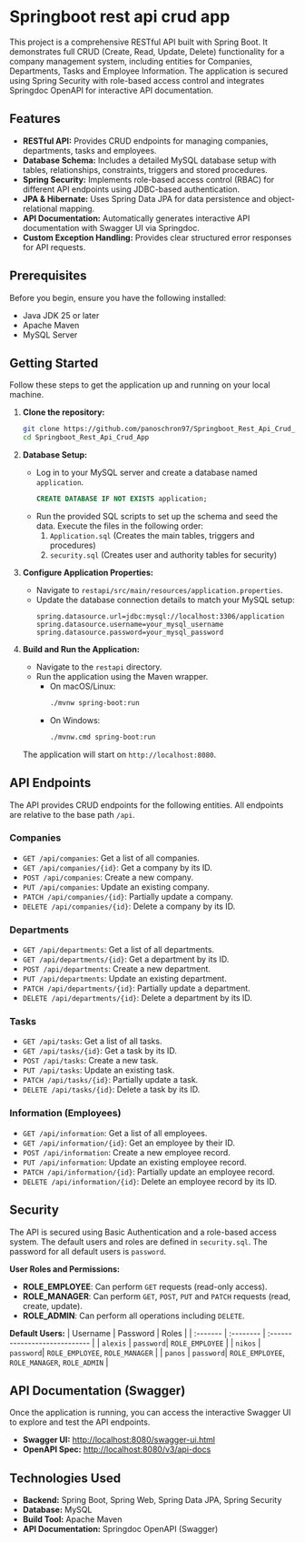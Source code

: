 # Springboot rest api crud app

This project is a comprehensive RESTful API built with Spring Boot. It demonstrates full CRUD (Create, Read, Update, Delete) functionality for a company management system, including entities for Companies, Departments, Tasks and Employee Information. The application is secured using Spring Security with role-based access control and integrates Springdoc OpenAPI for interactive API documentation.

## Features

- **RESTful API:** Provides CRUD endpoints for managing companies, departments, tasks and employees.
- **Database Schema:** Includes a detailed MySQL database setup with tables, relationships, constraints, triggers and stored procedures.
- **Spring Security:** Implements role-based access control (RBAC) for different API endpoints using JDBC-based authentication.
- **JPA & Hibernate:** Uses Spring Data JPA for data persistence and object-relational mapping.
- **API Documentation:** Automatically generates interactive API documentation with Swagger UI via Springdoc.
- **Custom Exception Handling:** Provides clear structured error responses for API requests.

## Prerequisites

Before you begin, ensure you have the following installed:
- Java JDK 25 or later
- Apache Maven
- MySQL Server

## Getting Started

Follow these steps to get the application up and running on your local machine.

1.  **Clone the repository:**
    ```bash
    git clone https://github.com/panoschron97/Springboot_Rest_Api_Crud_App.git
    cd Springboot_Rest_Api_Crud_App
    ```

2.  **Database Setup:**
    -   Log in to your MySQL server and create a database named `application`.
        ```sql
        CREATE DATABASE IF NOT EXISTS application;
        ```
    -   Run the provided SQL scripts to set up the schema and seed the data. Execute the files in the following order:
        1.  `Application.sql` (Creates the main tables, triggers and procedures)
        2.  `security.sql` (Creates user and authority tables for security)

3.  **Configure Application Properties:**
    -   Navigate to `restapi/src/main/resources/application.properties`.
    -   Update the database connection details to match your MySQL setup:
        ```properties
        spring.datasource.url=jdbc:mysql://localhost:3306/application
        spring.datasource.username=your_mysql_username
        spring.datasource.password=your_mysql_password
        ```

4.  **Build and Run the Application:**
    -   Navigate to the `restapi` directory.
    -   Run the application using the Maven wrapper.
        - On macOS/Linux:
          ```bash
          ./mvnw spring-boot:run
          ```
        - On Windows:
          ```bash
          ./mvnw.cmd spring-boot:run
          ```
    The application will start on `http://localhost:8080`.

## API Endpoints

The API provides CRUD endpoints for the following entities. All endpoints are relative to the base path `/api`.

### Companies
- `GET /api/companies`: Get a list of all companies.
- `GET /api/companies/{id}`: Get a company by its ID.
- `POST /api/companies`: Create a new company.
- `PUT /api/companies`: Update an existing company.
- `PATCH /api/companies/{id}`: Partially update a company.
- `DELETE /api/companies/{id}`: Delete a company by its ID.

### Departments
- `GET /api/departments`: Get a list of all departments.
- `GET /api/departments/{id}`: Get a department by its ID.
- `POST /api/departments`: Create a new department.
- `PUT /api/departments`: Update an existing department.
- `PATCH /api/departments/{id}`: Partially update a department.
- `DELETE /api/departments/{id}`: Delete a department by its ID.

### Tasks
- `GET /api/tasks`: Get a list of all tasks.
- `GET /api/tasks/{id}`: Get a task by its ID.
- `POST /api/tasks`: Create a new task.
- `PUT /api/tasks`: Update an existing task.
- `PATCH /api/tasks/{id}`: Partially update a task.
- `DELETE /api/tasks/{id}`: Delete a task by its ID.

### Information (Employees)
- `GET /api/information`: Get a list of all employees.
- `GET /api/information/{id}`: Get an employee by their ID.
- `POST /api/information`: Create a new employee record.
- `PUT /api/information`: Update an existing employee record.
- `PATCH /api/information/{id}`: Partially update an employee record.
- `DELETE /api/information/{id}`: Delete an employee record by its ID.

## Security

The API is secured using Basic Authentication and a role-based access system. The default users and roles are defined in `security.sql`. The password for all default users is `password`.

**User Roles and Permissions:**
-   **ROLE_EMPLOYEE**: Can perform `GET` requests (read-only access).
-   **ROLE_MANAGER**: Can perform `GET`, `POST`, `PUT` and `PATCH` requests (read, create, update).
-   **ROLE_ADMIN**: Can perform all operations including `DELETE`.

**Default Users:**
| Username | Password  | Roles                         |
| :------- | :-------- | :---------------------------- |
| `alexis` | `password`| `ROLE_EMPLOYEE`               |
| `nikos`  | `password`| `ROLE_EMPLOYEE`, `ROLE_MANAGER` |
| `panos`  | `password`| `ROLE_EMPLOYEE`, `ROLE_MANAGER`, `ROLE_ADMIN` |

## API Documentation (Swagger)

Once the application is running, you can access the interactive Swagger UI to explore and test the API endpoints.

-   **Swagger UI:** [http://localhost:8080/swagger-ui.html](http://localhost:8080/swagger-ui.html)
-   **OpenAPI Spec:** [http://localhost:8080/v3/api-docs](http://localhost:8080/v3/api-docs)

## Technologies Used

-   **Backend:** Spring Boot, Spring Web, Spring Data JPA, Spring Security
-   **Database:** MySQL
-   **Build Tool:** Apache Maven
-   **API Documentation:** Springdoc OpenAPI (Swagger)
